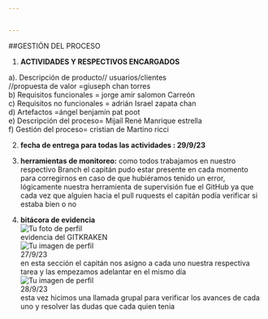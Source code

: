 ```yaml
---


---
```


<p>##GESTIÓN DEL PROCESO</p>
<ol>
<li><strong>ACTIVIDADES Y RESPECTIVOS ENCARGADOS</strong></li>
</ol>
<p>a).  Descripción de producto//  usuarios/clientes<br>
//propuesta de valor =giuseph chan torres<br>
b) Requisitos funcionales = jorge amir salomon Carreón<br>
c)  Requisitos no funcionales = adrián Israel zapata  chan<br>
d) Artefactos =ángel benjamín pat  poot<br>
e) Descripción del proceso= Mijaíl René  Manrique estrella<br>
f) Gestión del proceso= cristian de Martino ricci</p>
<ol start="2">
<li>
<p><strong>fecha de entrega para todas las actividades : 29/9/23</strong></p>
</li>
<li>
<p><strong>herramientas de monitoreo:</strong>  como todos trabajamos en nuestro  respectivo Branch el capitán  pudo estar presente  en cada momento para corregirnos en caso de que hubiéramos tenido un error, lógicamente nuestra herramienta de supervisión fue el GitHub ya que cada vez que alguien hacia el pull ruquests el capitán podía verificar si estaba bien o no</p>
</li>
<li>
<p><strong>bitácora de evidencia</strong><br>
<img src="https://lh3.googleusercontent.com/a/ACg8ocLoUJQOptt9SG3DRik5eL5IoFyUNlccEmZmiqU3B4z7bYt6Y3uzAZTX5h5_MGgcjUrc6iq-P1wKc80BsQaZDGsIhlE=s324-c-no" alt="Tu foto de perfil"><br>
evidencia del GITKRAKEN<br>
<img src="https://lh3.googleusercontent.com/a/ACg8ocIqkT5capGj0q8gMOO0Bp6oLI6rP107UTh5dvJHwD2P--8WHDP-9gE5H5ZPbvpp-E0r6Zh1cKcsjVFpgzvIgDsmajA=s360-c-no" alt="Tu imagen de perfil"><br>
27/9/23<br>
en esta sección el capitán nos asigno a cada uno nuestra respectiva tarea y las empezamos  adelantar en el mismo día<br>
<img src="https://lh3.googleusercontent.com/a/ACg8ocKK3fwUGT_5m-M5uXJScGX_tJTx2zIoveRH5nfiNvvq1Y_Bzf0VAqgAWc42q4Gr9cr-pe03Sb6mP-Hxb8E9ltrfjvw=s360-c-no" alt="Tu imagen de perfil"><br>
28/9/23<br>
esta vez hicimos una llamada grupal para verificar los avances de cada uno y resolver las dudas que cada quien tenia</p>
</li>
</ol>

